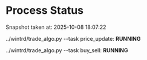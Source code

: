 # Process Status

Snapshot taken at: 2025-10-08 18:07:22

../wintrd/trade_algo.py --task price_update: **RUNNING**

../wintrd/trade_algo.py --task buy_sell: **RUNNING**


